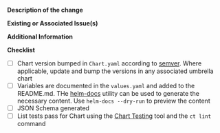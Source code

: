 <!--
Thank you for your contribution! Complete the following fields to provide insight into the changes being requested as well as steps that you can take to ensure it meets all of the requirements

Please remember to:
- mention any issue(s) that this PR closes using a closing keyword as well as the issue number, such as "Closes #XYZ" or "Resolves sigstore/repo-name#XYZ", cf.
  [documentation](https://docs.github.com/en/github/managing-your-work-on-github/linking-a-pull-request-to-an-issue#linking-a-pull-request-to-an-issue-using-a-keyword)
- ensure your commits are signed-off, as sigstore uses the [DCO](https://en.wikipedia.org/wiki/Developer_Certificate_of_Origin) using `git commit -s`, or `git commit -s --amend` if you want to amend already existing commits
- lastly, ensure there are no merge commits!

 -->

 **Description of the change**

<!-- Describe the change being requested. -->

 **Existing or Associated Issue(s)**

<!-- List any related issues. -->

 **Additional Information**

 <!-- Provide as much information that you feel would be helpful for those reviewing the proposed changes. -->

**Checklist**

- [ ] Chart version bumped in `Chart.yaml` according to [semver](http://semver.org/). Where applicable, update and bump the versions in any associated umbrella chart
- [ ] Variables are documented in the `values.yaml` and added to the README.md. THe [helm-docs](https://github.com/norwoodj/helm-docs) utility can be used to generate the necessary content. Use `helm-docs --dry-run` to preview the content
- [ ] JSON Schema generated
- [ ] List tests pass for Chart using the [Chart Testing](https://github.com/helm/chart-testing) tool and the `ct lint` command
